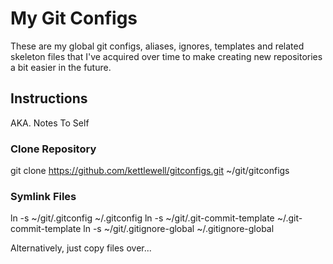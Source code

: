 # My Git Configs

These are my global git configs, aliases, ignores, templates and related skeleton files that I've acquired over time to make creating new repositories a bit easier in the future.


## Instructions
AKA. Notes To Self

### Clone Repository
git clone https://github.com/kettlewell/gitconfigs.git ~/git/gitconfigs

### Symlink Files

ln -s  ~/git/.gitconfig ~/.gitconfig
ln -s  ~/git/.git-commit-template ~/.git-commit-template
ln -s  ~/git/.gitignore-global ~/.gitignore-global


Alternatively, just copy files over... 
